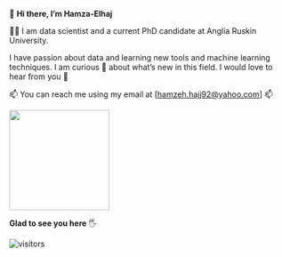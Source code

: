 👋 **Hi there, I’m Hamza-Elhaj**

👨‍🎓 I am data scientist and a current PhD candidate at Anglia Ruskin University.

I have passion about data and learning new tools and machine learning techniques. I am curious 🧐  about what’s new in this field. I would love to hear from you 👐

📫 You can reach me using my email at [hamzeh.hajj92@yahoo.com] 📫

<!---
Hamza-Elhaj/Hamza-Elhaj is a ✨ special ✨ repository because its `README.md` (this file) appears on your GitHub profile.
You can click the Preview link to take a look at your changes.
--->

<!--START_SECTION:waka-->
<!--END_SECTION:waka-->

<img height="180em" src="https://github-readme-stats.vercel.app/api?username=Hamza-Elhaj&show_icons=true&hide_border=true&&count_private=true&include_all_commits=true" />

**Glad to see you here** 🖐

![visitors](https://visitor-badge.glitch.me/badge?page_id=page.id)

